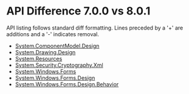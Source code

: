 # API Difference 7.0.0 vs 8.0.1

API listing follows standard diff formatting.
Lines preceded by a '+' are additions and a '-' indicates removal.

* [System.ComponentModel.Design](8.0.1_System.ComponentModel.Design.md)
* [System.Drawing.Design](8.0.1_System.Drawing.Design.md)
* [System.Resources](8.0.1_System.Resources.md)
* [System.Security.Cryptography.Xml](8.0.1_System.Security.Cryptography.Xml.md)
* [System.Windows.Forms](8.0.1_System.Windows.Forms.md)
* [System.Windows.Forms.Design](8.0.1_System.Windows.Forms.Design.md)
* [System.Windows.Forms.Design.Behavior](8.0.1_System.Windows.Forms.Design.Behavior.md)

